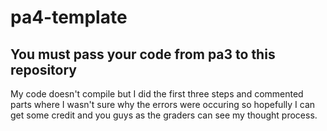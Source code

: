 # pa4-template

## You must pass your code from pa3 to this repository

My code doesn't compile but I did the first three steps and commented parts where I wasn't sure why the errors were occuring so hopefully I can get some credit and you guys as the graders can see my thought process.
